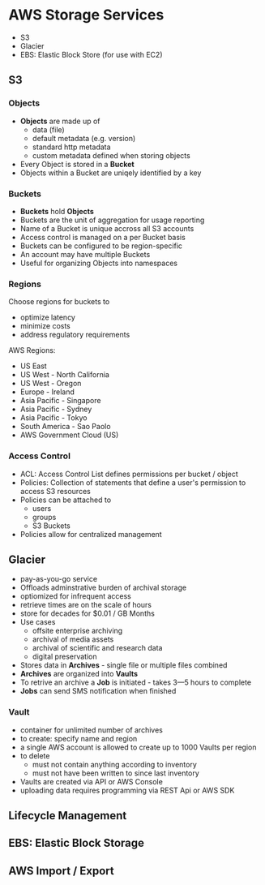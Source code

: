 # AWS Storage Services
- S3
- Glacier
- EBS: Elastic Block Store (for use with EC2)

## S3
### Objects
- **Objects** are made up of
    - data (file)
    - default metadata (e.g. version)
    - standard http metadata
    - custom metadata defined when storing objects
- Every Object is stored in a **Bucket**
- Objects within a Bucket are uniqely identified by a key

### Buckets
- **Buckets** hold **Objects**
- Buckets are the unit of aggregation for usage reporting
- Name of a Bucket is unique accross all S3 accounts
- Access control is managed on a per Bucket basis
- Buckets can be configured to be region-specific
- An account may have multiple Buckets
- Useful for organizing Objects into namespaces

### Regions
Choose regions for buckets to
- optimize latency
- minimize costs
- address regulatory requirements

AWS Regions:
- US East
- US West - North California
- US West - Oregon
- Europe - Ireland
- Asia Pacific - Singapore
- Asia Pacific - Sydney
- Asia Pacific - Tokyo
- South America - Sao Paolo
- AWS Government Cloud (US)

### Access Control
- ACL: Access Control List defines permissions per bucket / object
- Policies: Collection of statements that define a user's permission to access S3 resources
- Policies can be attached to
    - users
    - groups
    - S3 Buckets
- Policies allow for centralized management

## Glacier
- pay-as-you-go service
- Offloads adminstrative burden of archival storage
- optiomized for infrequent access
- retrieve times are on the scale of hours
- store for decades for $0.01 / GB Months
- Use cases
    - offsite enterprise archiving
    - archival of media assets
    - archival of scientific and research data
    - digital preservation
- Stores data in **Archives** - single file or multiple files combined
- **Archives** are organized into **Vaults**
- To retrive an archive a **Job** is initiated - takes 3—5 hours to complete
- **Jobs** can send SMS notification when finished

### Vault
- container for unlimited number of archives
- to create: specify name and region
- a single AWS account is allowed to create up to 1000 Vaults per region
- to delete
    - must not contain anything according to inventory
    - must not have been written to since last inventory
- Vaults are created via API or AWS Console
- uploading data requires programming via REST Api or AWS SDK

## Lifecycle Management

## EBS: Elastic Block Storage

## AWS Import / Export